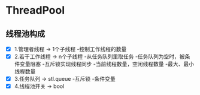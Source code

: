 # ThreadPool
## 线程池构成
- [x] 1.管理者线程 -> 1个子线程
    -控制工作线程的数量
- [x] 2.若干工作线程 -> n个子线程
    -从任务队列里取任务
    -任务队列为空时，被条件变量阻塞
    -互斥锁实现线程同步
    -当前线程数量，空闲线程数量
    -最大、最小线程数量
- [x] 3.任务队列 -> stl.queue
    -互斥锁
    -条件变量
- [x] 4.线程池开关 -> bool
